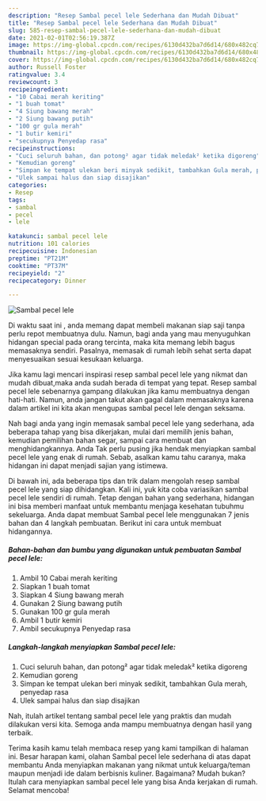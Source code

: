 ```yaml
---
description: "Resep Sambal pecel lele Sederhana dan Mudah Dibuat"
title: "Resep Sambal pecel lele Sederhana dan Mudah Dibuat"
slug: 585-resep-sambal-pecel-lele-sederhana-dan-mudah-dibuat
date: 2021-02-01T02:56:19.387Z
image: https://img-global.cpcdn.com/recipes/6130d432ba7d6d14/680x482cq70/sambal-pecel-lele-foto-resep-utama.jpg
thumbnail: https://img-global.cpcdn.com/recipes/6130d432ba7d6d14/680x482cq70/sambal-pecel-lele-foto-resep-utama.jpg
cover: https://img-global.cpcdn.com/recipes/6130d432ba7d6d14/680x482cq70/sambal-pecel-lele-foto-resep-utama.jpg
author: Russell Foster
ratingvalue: 3.4
reviewcount: 3
recipeingredient:
- "10 Cabai merah keriting"
- "1 buah tomat"
- "4 Siung bawang merah"
- "2 Siung bawang putih"
- "100 gr gula merah"
- "1 butir kemiri"
- "secukupnya Penyedap rasa"
recipeinstructions:
- "Cuci seluruh bahan, dan potong² agar tidak meledak² ketika digoreng"
- "Kemudian goreng"
- "Simpan ke tempat ulekan beri minyak sedikit, tambahkan Gula merah, penyedap rasa"
- "Ulek sampai halus dan siap disajikan"
categories:
- Resep
tags:
- sambal
- pecel
- lele

katakunci: sambal pecel lele 
nutrition: 101 calories
recipecuisine: Indonesian
preptime: "PT21M"
cooktime: "PT37M"
recipeyield: "2"
recipecategory: Dinner

---
```



![Sambal pecel lele](https://img-global.cpcdn.com/recipes/6130d432ba7d6d14/680x482cq70/sambal-pecel-lele-foto-resep-utama.jpg)

Di waktu  saat ini , anda memang dapat membeli makanan siap saji tanpa perlu repot membuatnya dulu. Namun, bagi anda yang mau menyuguhkan hidangan special pada orang tercinta, maka kita memang lebih bagus memasaknya sendiri. Pasalnya, memasak di rumah lebih sehat serta dapat menyesuaikan sesuai kesukaan keluarga.

Jika kamu lagi mencari inspirasi resep sambal pecel lele yang nikmat dan mudah dibuat,maka anda sudah berada di tempat yang tepat. Resep sambal pecel lele  sebenarnya gampang dilakukan jika kamu membuatnya dengan hati-hati. Namun, anda jangan takut akan gagal dalam memasaknya 
karena dalam artikel ini kita akan mengupas sambal pecel lele dengan seksama.  



Nah bagi anda yang ingin memasak sambal pecel lele yang sederhana, ada beberapa tahap yang bisa dikerjakan, mulai dari memilih jenis bahan, kemudian pemilihan bahan segar, sampai cara membuat dan menghidangkannya. Anda Tak perlu pusing jika hendak menyiapkan sambal pecel lele yang enak di rumah. Sebab, asalkan kamu  tahu caranya, maka hidangan ini dapat menjadi sajian yang istimewa.

Di bawah ini, ada beberapa tips dan trik dalam mengolah resep sambal pecel lele yang siap dihidangkan. Kali ini, yuk kita coba variasikan sambal pecel lele sendiri di rumah. Tetap dengan bahan yang sederhana, hidangan ini bisa memberi manfaat untuk membantu menjaga kesehatan tubuhmu sekeluarga. Anda dapat membuat Sambal pecel lele menggunakan 7 jenis bahan dan 4 langkah pembuatan. Berikut ini cara untuk membuat hidangannya.

<!--inarticleads1-->

##### Bahan-bahan dan bumbu yang digunakan untuk pembuatan Sambal pecel lele:

1. Ambil 10 Cabai merah keriting
1. Siapkan 1 buah tomat
1. Siapkan 4 Siung bawang merah
1. Gunakan 2 Siung bawang putih
1. Gunakan 100 gr gula merah
1. Ambil 1 butir kemiri
1. Ambil secukupnya Penyedap rasa




<!--inarticleads2-->

##### Langkah-langkah menyiapkan Sambal pecel lele:

1. Cuci seluruh bahan, dan potong² agar tidak meledak² ketika digoreng
1. Kemudian goreng
1. Simpan ke tempat ulekan beri minyak sedikit, tambahkan Gula merah, penyedap rasa
1. Ulek sampai halus dan siap disajikan




Nah, itulah artikel tentang  sambal pecel lele  yang praktis dan mudah dilakukan versi kita. Semoga anda mampu membuatnya dengan hasil yang terbaik. 

Terima kasih kamu telah membaca resep yang kami tampilkan di halaman ini. Besar harapan kami, olahan  Sambal pecel lele sederhana di atas dapat membantu Anda menyiapkan makanan yang nikmat untuk keluarga/teman maupun menjadi ide dalam berbisnis kuliner. Bagaimana? Mudah bukan? Itulah cara menyiapkan sambal pecel lele yang bisa Anda kerjakan di rumah. Selamat mencoba!


